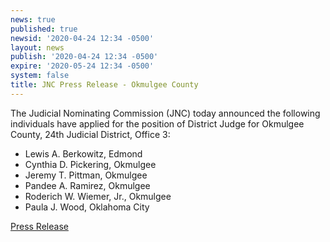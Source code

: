 ```yaml
---
news: true
published: true
newsid: '2020-04-24 12:34 -0500'
layout: news
publish: '2020-04-24 12:34 -0500'
expire: '2020-05-24 12:34 -0500'
system: false
title: JNC Press Release - Okmulgee County
---
```

The Judicial Nominating Commission (JNC) today announced the following individuals have applied for the position of District Judge for Okmulgee County, 24th Judicial District, Office 3:

- Lewis A. Berkowitz, Edmond
- Cynthia D. Pickering, Okmulgee
- Jeremy T. Pittman, Okmulgee
- Pandee A. Ramirez, Okmulgee
- Roderich W. Wiemer, Jr., Okmulgee
- Paula J. Wood, Oklahoma City

[Press Release](http://www.oscn.net/images/news/jnc-press-release-okmulgee-county-vacancy.pdf)